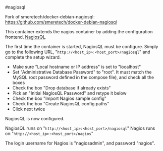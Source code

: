 #nagiosql

Fork of smeretech/docker-debian-nagiosql: https://github.com/smeretech/docker-debian-nagiosql

This container extends the nagios container by adding the configuration frontend, [NagiosQL](http://www.nagiosql.org).

The first time the container is started, NagiosQL must be configure. Simply go to the following URL, "``http://<host_ip>:<host_port>/nagiosql``" and complete the setup wizard. 

* Make sure "Local hostname or IP address" is set to "localhost"
* Set "Administrative Database Password" to "root". It must match the MySQL root password defined in the compose file), and check all the boxes
* Check the box "Drop database if already exists"
* Pick an "Initial NagiosQL Password" and retype it below
* Check the box "Import Nagios sample config"
* Check the box "Create NagiosQL config paths"
* Click next twice

NagiosQL is now configured.

NagiosQL runs on "``http://<host_ip>:<host_port>/nagiosql``"
Nagios runs on "``http://<host_ip>:<host_port>/nagios``"

The login username for Nagios is "nagiosadmin", and password "nagios".
